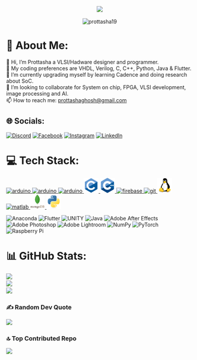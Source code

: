 <div align="center"> <img height="150" src="https://www.fightersgeneration.com/news2022/char2/rocket-raccoon-smile-gif.gif"/> 
</div> 

<p align="center"> <img src="https://komarev.com/ghpvc/?username=prottasha19&label=Profile%20views&color=0e75b6&style=flat" alt="prottasha19" /> </p> 


# 💫 About Me:
👋 Hi, I’m Prottasha a VLSI/Hadware designer and programmer.<br>👀 My coding preferences are VHDL, Verilog, C, C++, Python, Java & Flutter.<br>🌱 I’m currently upgrading myself by learning Cadence and doing research about SoC.<br>💞️ I’m looking to collaborate for System on chip, FPGA, VLSI development, image processing and AI.<br>📫 How to reach me: prottashaghosh@gmail.com


## 🌐 Socials:
[![Discord](https://img.shields.io/badge/Discord-%237289DA.svg?logo=discord&logoColor=white)](https://discord.gg/Ahsa#8123) [![Facebook](https://img.shields.io/badge/Facebook-%231877F2.svg?logo=Facebook&logoColor=white)](https://facebook.com//gpuja1) [![Instagram](https://img.shields.io/badge/Instagram-%23E4405F.svg?logo=Instagram&logoColor=white)](https://instagram.com//prottasha5416/) [![LinkedIn](https://img.shields.io/badge/LinkedIn-%230077B5.svg?logo=linkedin&logoColor=white)](https://linkedin.com/in//prottasha-ghosh-42a88a9a/) 

# 💻 Tech Stack:
<p align="left">
  <a href="https://global-uploads.webflow.com/6047a9e35e5dc54ac86ddd90/638a61921edcd67d5720a25a__MFi-0rEM2Y6219Ky3MT0ee_95o0d6Ah_5hM11khoTE.png" target="_blank" rel="noreferrer"> <img src="https://global-uploads.webflow.com/6047a9e35e5dc54ac86ddd90/638a61921edcd67d5720a25a__MFi-0rEM2Y6219Ky3MT0ee_95o0d6Ah_5hM11khoTE.png" alt="arduino" width="40" height="40"/> </a> 
  <a href="https://upload.wikimedia.org/wikipedia/commons/a/ae/Cadence_Logo.svg" target="_blank" rel="noreferrer"> <img src="https://upload.wikimedia.org/wikipedia/commons/a/ae/Cadence_Logo.svg" alt="arduino" width="40" height="40"/> </a> 
  <a href="https://www.arduino.cc/" target="_blank" rel="noreferrer"> <img src="https://cdn.worldvectorlogo.com/logos/arduino-1.svg" alt="arduino" width="40" height="40"/> </a> 
  <a href="https://www.cprogramming.com/" target="_blank" rel="noreferrer"> <img src="https://raw.githubusercontent.com/devicons/devicon/master/icons/c/c-original.svg" alt="c" width="40" height="40"/> </a> 
  <a href="https://www.w3schools.com/cpp/" target="_blank" rel="noreferrer"> <img src="https://raw.githubusercontent.com/devicons/devicon/master/icons/cplusplus/cplusplus-original.svg" alt="cplusplus" width="40" height="40"/> </a> 
  <a href="https://firebase.google.com/" target="_blank" rel="noreferrer"> <img src="https://www.vectorlogo.zone/logos/firebase/firebase-icon.svg" alt="firebase" width="40" height="40"/> </a> 
  <a href="https://git-scm.com/" target="_blank" rel="noreferrer"> <img src="https://www.vectorlogo.zone/logos/git-scm/git-scm-icon.svg" alt="git" width="40" height="40"/> </a> 
  <a href="https://www.linux.org/" target="_blank" rel="noreferrer"> <img src="https://raw.githubusercontent.com/devicons/devicon/master/icons/linux/linux-original.svg" alt="linux" width="40" height="40"/> </a> 
  <a href="https://www.mathworks.com/" target="_blank" rel="noreferrer"> <img src="https://upload.wikimedia.org/wikipedia/commons/2/21/Matlab_Logo.png" alt="matlab" width="40" height="40"/> </a> 
  <a href="https://www.mongodb.com/" target="_blank" rel="noreferrer"> <img src="https://raw.githubusercontent.com/devicons/devicon/master/icons/mongodb/mongodb-original-wordmark.svg" alt="mongodb" width="40" height="40"/> </a> 
  <a href="https://www.python.org" target="_blank" rel="noreferrer"> <img src="https://raw.githubusercontent.com/devicons/devicon/master/icons/python/python-original.svg" alt="python" width="40" height="40"/> </a> 
</p> 

![Anaconda](https://img.shields.io/badge/Anaconda-%2344A833.svg?style=flat&logo=anaconda&logoColor=white) ![Flutter](https://img.shields.io/badge/Flutter-%2302569B.svg?style=flat&logo=Flutter&logoColor=white) ![UNITY](https://img.shields.io/badge/Unity-%2320232a.svg?style=flat&logo=unity&logoColor=white) ![Java](https://img.shields.io/badge/java-%23ED8B00.svg?style=flat&logo=java&logoColor=white) ![Adobe After Effects](https://img.shields.io/badge/Adobe%20After%20Effects-9999FF.svg?style=flat&logo=Adobe%20After%20Effects&logoColor=white) ![Adobe Photoshop](https://img.shields.io/badge/adobephotoshop-%2331A8FF.svg?style=flat&logo=adobephotoshop&logoColor=white) ![Adobe Lightroom](https://img.shields.io/badge/Adobe%20Lightroom-31A8FF.svg?style=flat&logo=Adobe%20Lightroom&logoColor=white) ![NumPy](https://img.shields.io/badge/numpy-%23013243.svg?style=flat&logo=numpy&logoColor=white) ![PyTorch](https://img.shields.io/badge/PyTorch-%23EE4C2C.svg?style=flat&logo=PyTorch&logoColor=white) ![Raspberry Pi](https://img.shields.io/badge/-RaspberryPi-C51A4A?style=flat&logo=Raspberry-Pi)

# 📊 GitHub Stats:
![](https://github-readme-stats.vercel.app/api?username=Prottasha19&theme=react&hide_border=false&include_all_commits=true&count_private=true)<br/>
![](https://github-readme-streak-stats.herokuapp.com/?user=Prottasha19&theme=react&hide_border=false)<br/>
![](https://github-readme-stats.vercel.app/api/top-langs/?username=Prottasha19&theme=react&hide_border=false&include_all_commits=true&count_private=true&layout=compact)

### ✍️ Random Dev Quote
![](https://quotes-github-readme.vercel.app/api?type=horizontal&theme=radical)

### 🔝 Top Contributed Repo
![](https://github-contributor-stats.vercel.app/api?username=Prottasha19&limit=5&theme=dark&combine_all_yearly_contributions=true)

<!-- Proudly created with GPRM ( https://gprm.itsvg.in ) -->
